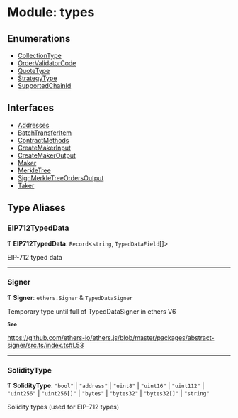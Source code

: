 # Module: types

## Enumerations

- [CollectionType](../enums/types.CollectionType.md)
- [OrderValidatorCode](../enums/types.OrderValidatorCode.md)
- [QuoteType](../enums/types.QuoteType.md)
- [StrategyType](../enums/types.StrategyType.md)
- [SupportedChainId](../enums/types.SupportedChainId.md)

## Interfaces

- [Addresses](../interfaces/types.Addresses.md)
- [BatchTransferItem](../interfaces/types.BatchTransferItem.md)
- [ContractMethods](../interfaces/types.ContractMethods.md)
- [CreateMakerInput](../interfaces/types.CreateMakerInput.md)
- [CreateMakerOutput](../interfaces/types.CreateMakerOutput.md)
- [Maker](../interfaces/types.Maker.md)
- [MerkleTree](../interfaces/types.MerkleTree.md)
- [SignMerkleTreeOrdersOutput](../interfaces/types.SignMerkleTreeOrdersOutput.md)
- [Taker](../interfaces/types.Taker.md)

## Type Aliases

### EIP712TypedData

Ƭ **EIP712TypedData**: `Record`<`string`, `TypedDataField`[]\>

EIP-712 typed data

___

### Signer

Ƭ **Signer**: `ethers.Signer` & `TypedDataSigner`

Temporary type until full of TypedDataSigner in ethers V6

**`See`**

https://github.com/ethers-io/ethers.js/blob/master/packages/abstract-signer/src.ts/index.ts#L53

___

### SolidityType

Ƭ **SolidityType**: ``"bool"`` \| ``"address"`` \| ``"uint8"`` \| ``"uint16"`` \| ``"uint112"`` \| ``"uint256"`` \| ``"uint256[]"`` \| ``"bytes"`` \| ``"bytes32"`` \| ``"bytes32[]"`` \| ``"string"``

Solidity types (used for EIP-712 types)
